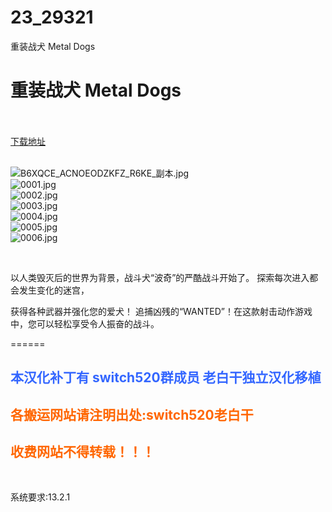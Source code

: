 # 23_29321
重装战犬 Metal Dogs
# 重装战犬 Metal Dogs
 <br/></br>
[下载地址](https://www.switch520.cc/article/29321 "下载地址")
<br/></br>

<p><img title="B6XQCE_ACNOEODZKFZ_R6KE_副本.jpg" src="https://www.switch520.cc/muke_img/2022_04_10_4cafe8108b362.jpg" alt="B6XQCE_ACNOEODZKFZ_R6KE_副本.jpg"><br>
<img title="0001.jpg" src="https://www.switch520.cc/muke_img/2022_04_08_ff77f9b320ca4.jpg" alt="0001.jpg"><br>
<img title="0002.jpg" src="https://www.switch520.cc/muke_img/2022_04_08_b7113423762f9.jpg" alt="0002.jpg"><br>
<img title="0003.jpg" src="https://www.switch520.cc/muke_img/2022_04_08_03d5847c34824.jpg" alt="0003.jpg"><br>
<img title="0004.jpg" src="https://www.switch520.cc/muke_img/2022_04_08_e27a6d61deda9.jpg" alt="0004.jpg"><br>
<img title="0005.jpg" src="https://www.switch520.cc/muke_img/2022_04_08_16a05d0a168cd.jpg" alt="0005.jpg"><br>
<img title="0006.jpg" src="https://www.switch520.cc/muke_img/2022_04_08_e712d634b2021.jpg" alt="0006.jpg"></p>
<p>&nbsp;</p>
<p>以人类毁灭后的世界为背景，战斗犬“波奇”的严酷战斗开始了。 探索每次进入都会发生变化的迷宫，</p>
<p>获得各种武器并强化您的爱犬！ 追捕凶残的“WANTED”！在这款射击动作游戏中，您可以轻松享受令人振奋的战斗。</p>
<p>======</p>
<h2><span style="color: #3366ff;"><strong>本汉化补丁有 switch520群成员 老白干独立汉化移植</strong></span></h2>
<h2><span style="color: #ff6600;"><strong>各搬运网站请注明出处:switch520老白干&nbsp;</strong></span></h2>
<h2><span style="color: #ff6600;"><strong>收费网站不得转载！！！</strong></span></h2>
<p>&nbsp;</p>
<p>系统要求:13.2.1</p>



